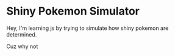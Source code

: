 # Shiny Pokemon Simulator
 
Hey, I'm learning js by trying to simulate how shiny pokemon are determined.

Cuz why not
